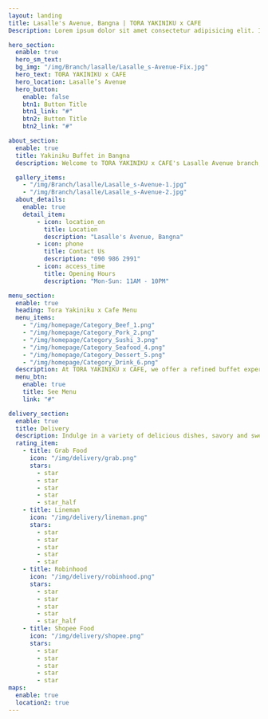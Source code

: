 ```yaml
---
layout: landing
title: Lasalle's Avenue, Bangna | TORA YAKINIKU x CAFE
Description: Lorem ipsum dolor sit amet consectetur adipisicing elit. In, laboriosam nostrum. Minus impedit quis tempore natus explicabo quos sed ex.

hero_section:
  enable: true
  hero_sm_text: 
  bg_img: "/img/Branch/lasalle/Lasalle_s-Avenue-Fix.jpg"
  hero_text: TORA YAKINIKU x CAFE
  hero_location: Lasalle’s Avenue
  hero_button:
    enable: false
    btn1: Button Title
    btn1_link: "#"
    btn2: Button Title
    btn2_link: "#"

about_section:
  enable: true
  title: Yakiniku Buffet in Bangna
  description: Welcome to TORA YAKINIKU x CAFE's Lasalle Avenue branch, our second location that opened in 2018 as part of the Lasalle Avenue Phase 1 project. Our modern buffet-style yakiniku restaurant is located at building no. D001 - D003, and features 18 tables to accommodate up to 80 guests at a time. Getting to our restaurant is easy, with the BTS Bearing train station nearby and public transport options available that can take you here in just 10 minutes.

  gallery_items:
    - "/img/Branch/lasalle/Lasalle_s-Avenue-1.jpg"
    - "/img/Branch/lasalle/Lasalle_s-Avenue-2.jpg"
  about_details:
    enable: true
    detail_item:
        - icon: location_on
          title: Location
          description: "Lasalle's Avenue, Bangna"
        - icon: phone
          title: Contact Us
          description: "090 986 2991"
        - icon: access_time
          title: Opening Hours
          description: "Mon-Sun: 11AM - 10PM"

menu_section:
  enable: true
  heading: Tora Yakiniku x Cafe Menu
  menu_items:
    - "/img/homepage/Category_Beef_1.png"
    - "/img/homepage/Category_Pork_2.png"
    - "/img/homepage/Category_Sushi_3.png"
    - "/img/homepage/Category_Seafood_4.png"
    - "/img/homepage/Category_Dessert_5.png"
    - "/img/homepage/Category_Drink_6.png"
  description: At TORA YAKINIKU x CAFE, we offer a refined buffet experience that focuses on using carefully selected ingredients and the skill of our chefs and patissiers. Every dish is created to be a part of your special moments, whether you're enjoying our Yakiniku grill, sushi, or sashimi. Come and experience the difference at TORA YAKINIKU x CAFE.
  menu_btn:
    enable: true
    title: See Menu
    link: "#"

delivery_section:
  enable: true
  title: Delivery
  description: Indulge in a variety of delicious dishes, savory and sweet, at TORA YAKINIKU x CAFE. Our menu includes a full grill set with premium Wagyu To Go and a ready-to-eat selection of Sushi, Sashimi, Donburi, and Premium Box options at a great value. Whether at home or in the office, our meals are perfect for any occasion. Find us on all the leading food delivery apps with varying promotions to choose from. Satisfy your cravings with our mouthwatering dishes today!
  rating_item:
    - title: Grab Food
      icon: "/img/delivery/grab.png"
      stars:
        - star
        - star
        - star
        - star
        - star_half
    - title: Lineman
      icon: "/img/delivery/lineman.png"
      stars:
        - star
        - star
        - star
        - star
        - star
    - title: Robinhood
      icon: "/img/delivery/robinhood.png"
      stars:
        - star
        - star
        - star
        - star
        - star_half
    - title: Shopee Food
      icon: "/img/delivery/shopee.png"
      stars:
        - star
        - star
        - star
        - star
        - star
maps:
  enable: true
  location2: true
---
```

